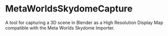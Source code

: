 # MetaWorldsSkydomeCapture
A tool for capturing a 3D scene in Blender as a High Resolution Display Map compatible with the Meta Worlds Skydome Importer.
